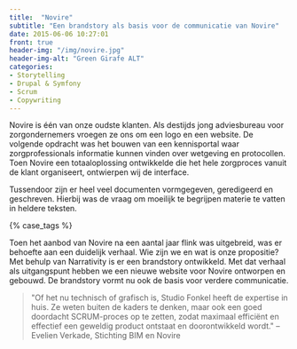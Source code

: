 ```yaml
---
title:  "Novire"
subtitle: "Een brandstory als basis voor de communicatie van Novire"
date: 2015-06-06 10:27:01
front: true
header-img: "/img/novire.jpg"
header-img-alt: "Green Girafe ALT"
categories:
- Storytelling
- Drupal & Symfony
- Scrum
- Copywriting
---
```

Novire is één van onze oudste klanten. Als destijds jong adviesbureau voor zorgondernemers vroegen ze ons om een logo en een website. De volgende opdracht was het bouwen van een kennisportal waar zorgprofessionals informatie kunnen vinden over wetgeving en protocollen. Toen Novire een totaaloplossing ontwikkelde die het hele zorgproces vanuit de klant organiseert, ontwierpen wij de interface. 

Tussendoor zijn er heel veel documenten vormgegeven, geredigeerd en geschreven. Hierbij was de vraag om moeilijk te begrijpen materie te vatten in heldere teksten.

{% case_tags %}

Toen het aanbod van Novire na een aantal jaar flink was uitgebreid, was er behoefte aan een duidelijk verhaal. Wie zijn we en wat is onze propositie? Met behulp van Narrativity is er een brandstory ontwikkeld. Met dat verhaal als uitgangspunt hebben we een nieuwe website voor Novire ontworpen en gebouwd. De brandstory vormt nu ook de basis voor verdere communicatie.

> "Of het nu technisch of grafisch is, Studio Fonkel heeft de expertise in huis. Ze weten buiten de kaders te denken, maar ook een goed doordacht SCRUM-proces op te zetten, zodat maximaal efficiënt en effectief een geweldig product ontstaat en doorontwikkeld wordt." – Evelien Verkade, Stichting BIM en Novire
